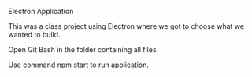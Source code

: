 Electron Application

This was a class project using Electron where we got to choose what we wanted to build. 

Open Git Bash in the folder containing all files.

Use command npm start to run application.
